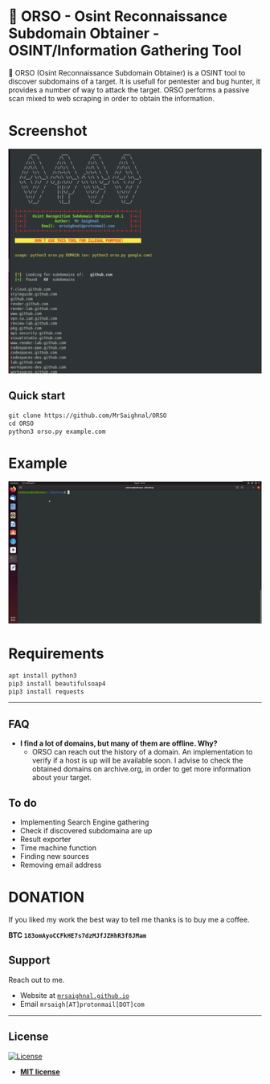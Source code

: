 # 🐻 ORSO - Osint Reconnaissance Subdomain Obtainer - OSINT/Information Gathering Tool

🐻 ORSO (Osint Reconnaissance Subdomain Obtainer) is a OSINT tool to discover subdomains of a target. It is usefull for pentester and bug hunter, it provides a number of way to attack the target. ORSO performs a passive scan mixed to web scraping in order to obtain the information.

# Screenshot

![](https://github.com/MrSaighnal/ORSO/blob/master/images/screen.png)

## Quick start

```
git clone https://github.com/MrSaighnal/ORSO
cd ORSO
python3 orso.py example.com
```
# Example

![](https://github.com/MrSaighnal/ORSO/blob/master/images/usage.gif)

# Requirements

```
apt install python3
pip3 install beautifulsoap4
pip3 install requests
```

---

## FAQ

- **I find a lot of domains, but many of them are offline. Why?**
    - ORSO can reach out the history of a domain. An implementation to verify if a host is up will be available soon. I advise to check the obtained domains on archive.org, in order to get more information about your target.



## To do

- Implementing Search Engine gathering
- Check if discovered subdomaina are up
- Result exporter
- Time machine function
- Finding new sources
- Removing email address

# DONATION

If you liked my work the best way to tell me thanks is to buy me a coffee.

**BTC `183omAyoCCFkHE7s7dzMJfJZHhR3f8JMam`**

## Support

Reach out to me.

- Website at <a href="http://mrsaigh@github.io" target="_blank">`mrsaighnal.github.io`</a>
- Email `mrsaigh[AT]protonmail[DOT]com`

---

## License

[![License](http://img.shields.io/:license-mit-blue.svg?style=flat-square)](http://badges.mit-license.org)

- **[MIT license](http://opensource.org/licenses/mit-license.php)**

